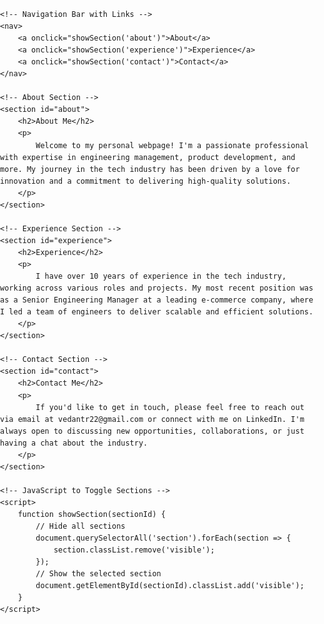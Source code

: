 <!DOCTYPE html>
<html lang="en">
<head>
    <meta charset="UTF-8">
    <meta name="viewport" content="width=device-width, initial-scale=1.0">
    <title>Toggle Sections Example</title>
    <style>
        body {
            font-family: Arial, sans-serif;
            line-height: 1.6;
            margin: 0;
            padding: 0;
        }
        nav {
            background-color: #333;
            padding: 10px;
            position: fixed;
            width: 100%;
            top: 0;
            z-index: 1000;
        }
        nav a {
            color: white;
            margin: 0 15px;
            text-decoration: none;
            font-size: 18px;
            cursor: pointer;
        }
        section {
            display: none;
            padding: 60px 20px;
            margin-top: 50px;
        }
        h2 {
            margin-top: 0;
        }
        .visible {
            display: block;
        }
    </style>
</head>
<body>

    <!-- Navigation Bar with Links -->
    <nav>
        <a onclick="showSection('about')">About</a>
        <a onclick="showSection('experience')">Experience</a>
        <a onclick="showSection('contact')">Contact</a>
    </nav>

    <!-- About Section -->
    <section id="about">
        <h2>About Me</h2>
        <p>
            Welcome to my personal webpage! I'm a passionate professional with expertise in engineering management, product development, and more. My journey in the tech industry has been driven by a love for innovation and a commitment to delivering high-quality solutions.
        </p>
    </section>

    <!-- Experience Section -->
    <section id="experience">
        <h2>Experience</h2>
        <p>
            I have over 10 years of experience in the tech industry, working across various roles and projects. My most recent position was as a Senior Engineering Manager at a leading e-commerce company, where I led a team of engineers to deliver scalable and efficient solutions.
        </p>
    </section>

    <!-- Contact Section -->
    <section id="contact">
        <h2>Contact Me</h2>
        <p>
            If you'd like to get in touch, please feel free to reach out via email at vedantr22@gmail.com or connect with me on LinkedIn. I'm always open to discussing new opportunities, collaborations, or just having a chat about the industry.
        </p>
    </section>

    <!-- JavaScript to Toggle Sections -->
    <script>
        function showSection(sectionId) {
            // Hide all sections
            document.querySelectorAll('section').forEach(section => {
                section.classList.remove('visible');
            });
            // Show the selected section
            document.getElementById(sectionId).classList.add('visible');
        }
    </script>

</body>
</html>	
